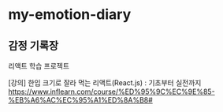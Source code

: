 # my-emotion-diary

## 감정 기록장

리액트 학습 프로젝트

[강의] 한입 크기로 잘라 먹는 리액트(React.js) : 기초부터 실전까지<br>
https://www.inflearn.com/course/%ED%95%9C%EC%9E%85-%EB%A6%AC%EC%95%A1%ED%8A%B8#
